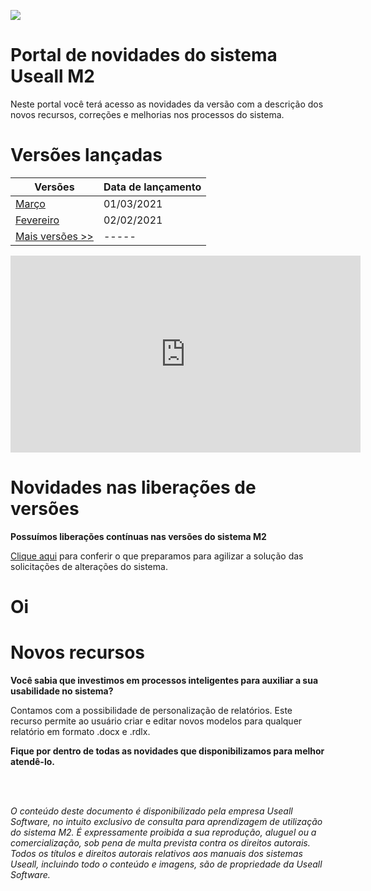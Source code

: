 
![](./Versões/2.0/Img/evolucao-lancamento.gif)

# Portal de novidades do sistema Useall M2

Neste portal você terá acesso as novidades da versão com a descrição dos novos recursos, correções e melhorias nos processos do sistema. 

# Versões lançadas
|Versões  |Data de lançamento| 
|--------|------------------|
|[Março](~/2.0/versao_2021/mes03_21.md)                        |   01/03/2021|
|[Fevereiro](~/2.0/versao_2021/mes02_21.md)                    |   02/02/2021|
|[Mais versões >> ](~/2.0/historico_versoes.md)                | -----   | 


<iframe width="560" height="315" src="https://www.youtube.com/embed/A_DSMp8T8jc" frameborder="0" allow="accelerometer; autoplay; clipboard-write; encrypted-media; gyroscope; picture-in-picture" allowfullscreen=""></iframe>

# Novidades nas liberações de versões

**Possuímos liberações contínuas nas versões do sistema M2**

[Clique aqui](./Versões/1.43/compras.md) para conferir o que preparamos para agilizar a solução das solicitações de alterações do sistema.


# Oi

# Novos recursos

**Você sabia que investimos em processos inteligentes para auxiliar a sua usabilidade no sistema?**

Contamos com a possibilidade de personalização de relatórios. Este recurso permite ao usuário criar e editar novos modelos para qualquer relatório em formato .docx e .rdlx.

**Fique por dentro de todas as novidades que disponibilizamos para melhor atendê-lo.**  


<br><br>


<i>O conteúdo deste documento é disponibilizado pela empresa Useall Software, no intuito exclusivo de consulta para aprendizagem de utilização do sistema M2. É expressamente proibida a sua reprodução, aluguel ou a comercialização, sob pena de multa prevista contra os direitos autorais. Todos os títulos e direitos autorais relativos aos manuais dos sistemas Useall, incluindo todo o conteúdo e imagens, são de propriedade da Useall Software.</i>

</div>

<!--_____________________________
## Evoluções previstas

Confira as evoluções que estamos trabalhando.

Para saber mais clique [aqui](/2.0/Futuras_novidades/novas_evolucoes.md).

![](2.0/Img/evolucao-lancamento.gif) -->